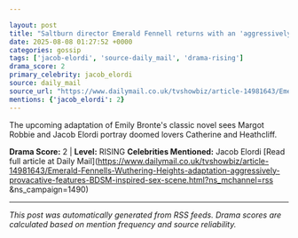 ```yaml
---

layout: post
title: "Saltburn director Emerald Fennell returns with an 'aggressively provocative""" interpretation of Emily Brontë classic Wuthering Heights featuring a 'BDSM-inspired SEX scene"""
date: 2025-08-08 01:27:52 +0000
categories: gossip
tags: ['jacob-elordi', 'source-daily_mail', 'drama-rising']
drama_score: 2
primary_celebrity: jacob_elordi
source: daily_mail
source_url: "https://www.dailymail.co.uk/tvshowbiz/article-14981643/Emerald-Fennells-Wuthering-Heights-adaptation-aggressively-provacative-features-BDSM-inspired-sex-scene.html?ns_mchannel=rss&1490&campaign=1490"""
mentions: {'jacob_elordi': 2}
---
```


The upcoming adaptation of Emily Bronte's classic novel sees Margot Robbie and Jacob Elordi portray doomed lovers Catherine and Heathcliff.

**Drama Score:** 2 | **Level:** RISING **Celebrities Mentioned:** Jacob Elordi [Read full article at Daily Mail](https://www.dailymail.co.uk/tvshowbiz/article-14981643/Emerald-Fennells-Wuthering-Heights-adaptation-aggressively-provacative-features-BDSM-inspired-sex-scene.html?ns_mchannel=rss &ns_campaign=1490)

---

*This post was automatically generated from RSS feeds. Drama scores are calculated based on mention frequency and source reliability.*